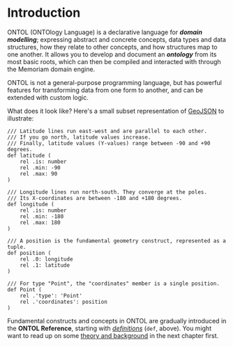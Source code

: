 # Introduction

ONTOL (ONTOlogy Language) is a declarative language for ***domain modelling***; expressing abstract and concrete concepts, data types and data structures, how they relate to other concepts, and how structures map to one another. It allows you to develop and document an ***ontology*** from its most basic roots, which can then be compiled and interacted with through the Memoriam domain engine.

ONTOL is not a general-purpose programming language, but has powerful features for transforming data from one form to another, and can be extended with custom logic.

What does it look like? Here's a small subset representation of [GeoJSON](https://en.wikipedia.org/wiki/GeoJSON) to illustrate:

```ontol
/// Latitude lines run east-west and are parallel to each other.
/// If you go north, latitude values increase.
/// Finally, latitude values (Y-values) range between -90 and +90 degrees.
def latitude (
    rel .is: number
    rel .min: -90
    rel .max: 90
)

/// Longitude lines run north-south. They converge at the poles.
/// Its X-coordinates are between -180 and +180 degrees.
def longitude (
    rel .is: number
    rel .min: -180
    rel .max: 180
)

/// A position is the fundamental geometry construct, represented as a tuple.
def position (
    rel .0: longitude
    rel .1: latitude
)

/// For type "Point", the "coordinates" member is a single position.
def Point (
    rel .'type': 'Point'
    rel .'coordinates': position
)
```

Fundamental constructs and concepts in ONTOL are gradually introduced in the **ONTOL Reference**, starting with [_definitions_](def.md) (`def`, above). You might want to read up on some [theory and background](theory_and_background.md) in the next chapter first.
